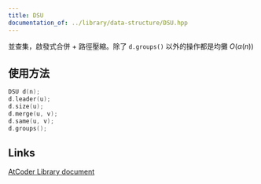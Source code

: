 ```yaml
---
title: DSU
documentation_of: ../library/data-structure/DSU.hpp
---
```


並查集，啟發式合併 + 路徑壓縮。除了 `d.groups()` 以外的操作都是均攤 $O(\alpha(n))$

## 使用方法
```cpp
DSU d(n);
d.leader(u);
d.size(u);
d.merge(u, v);
d.same(u, v);
d.groups();
```

## Links
[AtCoder Library document](https://github.com/atcoder/ac-library/blob/master/document_en/dsu.md)